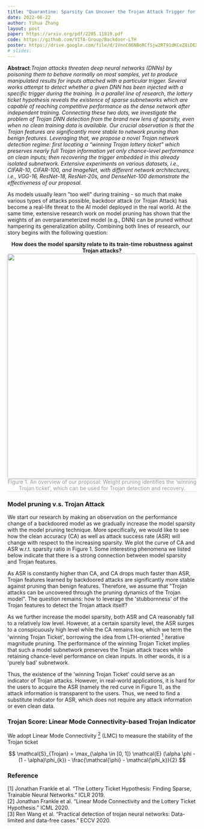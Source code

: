 ```yaml
---
title: "Quarantine: Sparsity Can Uncover the Trojan Attack Trigger for Free"
date: 2022-06-22
author: Yihua Zhang
layout: post
paper: https://arxiv.org/pdf/2205.11819.pdf
code: https://github.com/VITA-Group/Backdoor-LTH
poster: https://drive.google.com/file/d/1VnnC06NBoRCfSjw2RT91dKCeZ8iDEXCY/view?usp=sharing
# slides: 
---
```


**Abstract**:_Trojan attacks threaten deep neural networks (DNNs) by poisoning them to behave normally on most samples, yet to produce manipulated results for inputs attached with a particular trigger. Several works attempt to detect whether a given DNN has been injected with a specific trigger during the training. In a parallel line of research, the lottery ticket hypothesis reveals the existence of sparse subnetworks which are capable of reaching competitive performance as the dense network after independent training. Connecting these two dots, we investigate the problem of Trojan DNN detection from the brand new lens of sparsity, even when no clean training data is available. Our crucial observation is that the Trojan features are significantly more stable to network pruning than benign features. Leveraging that, we propose a novel Trojan network detection regime: first locating a “winning Trojan lottery ticket” which preserves nearly full Trojan information yet only chance-level performance on clean inputs; then recovering the trigger embedded in this already isolated subnetwork. Extensive experiments on various datasets, i.e., CIFAR-10, CIFAR-100, and ImageNet, with different network architectures, i.e., VGG-16, ResNet-18, ResNet-20s, and DenseNet-100 demonstrate the effectiveness of our proposal._

As models usually learn "too well" during training - so much that make various types of attacks possible, backdoor attack (or Trojan Attack) has become a real-life threat to the AI model deployed in the real world. At the same time, extensive research work on model pruning has shown that the weights of an overparameterized model (e.g., DNN) can be pruned without hampering its generalization ability. Combining both lines of research, our story begins with the following question:

<center>
<b>
How does the model sparsity relate to its train-time robustness against Trojan attacks?
</b>
</center>

<center>
    <img style="border-radius: 0.3125em;
    box-shadow: 0 2px 4px 0 rgba(34,36,38,.12),0 2px 10px 0 rgba(34,36,38,.08);" 
    src="{{ site.url }}{{ site.baseurl }}/images/postpic/backdoor_cvpr22/overview.png" width="600">
    <br>
    <div style="color:orange; border-bottom: 1px solid #d9d9d9;
    display: inline-block;
    color: #999; font-size:18px；
    padding: 2px;">Figure 1. An overview of our proposal: Weight pruning identifies the ‘winning Trojan ticket’, which can be used for Trojan detection and recovery.</div>
</center>

### Model pruning v.s. Trojan Attack

We start our research by making an observation on the performance change of a backdoored model as we gradually increase the model sparsity with the model pruning technique. More specifically, we would like to see how the clean accuracy (CA) as well as attack success rate (ASR) will change with respect to the increasing sparsity. We plot the curve of CA and ASR w.r.t. sparsity ratio in Figure 1. Some interesting phenomena we listed below indicate that there is a strong connection between model sparsity and Trojan features.

As ASR is constantly higher than CA, and CA drops much faster than ASR, Trojan features learned by backdoored attacks are significantly more stable against pruning than benign features. Therefore, we assume that "Trojan attacks can be uncovered through the pruning dynamics of the Trojan model". The question remains: how to leverage the 'stubbornness' of the Trojan features to detect the Trojan attack itself?

As we further increase the model sparsity, both ASR and CA reasonably fall to a relatively low level. However, at a certain sparsity level, the ASR surges to a conspicuously high level while the CA remains low, which we term the 'winning Trojan Ticket', borrowing the idea from LTH-oriented [<sup>1</sup>](#refer-anchor-1) iterative magnitude pruning. The performance of the winning Trojan Ticket implies that such a model subnetwork preserves the Trojan attack traces while retaining chance-level performance on clean inputs. In other words, it is a 'purely bad' subnetwork.

Thus, the existence of the 'winning Trojan Ticket' could serve as an indicator of Trojan attacks. However, in real-world applications, it is hard for the users to acquire the ASR (namely the red curve in Figure 1), as the attack information is transparent to the users. Thus, we need to find a substitute indicator for ASR, which does not require any attack information or even clean data.

### Trojan Score: Linear Mode Connectivity-based Trojan Indicator

We adopt Linear Mode Connectivity [<sup>2</sup>](#refer-anchor-2) (LMC) to measure the stability of the Trojan ticket

$$
	\mathcal{S}_{Trojan} = \max_{\alpha \in [0, 1]} \mathcal{E} (\alpha \phi - (1 - \alpha)\phi_{k}) - \frac{\mathcal{\phi} - \mathcal{\phi_k}}{2}
$$



### Reference

<div id="refer-anchor-1"></div> [1] Jonathan Frankle et al. “The Lottery Ticket Hypothesis: Finding Sparse, Trainable Neural Networks.” ICLR 2019. 

<div id="refer-anchor-2"></div> [2] Jonathan Frankle et al. “Linear Mode Connectivity and the Lottery Ticket Hypothesis.” ICML 2020.

<div id="refer-anchor-3"></div> [3] Ren Wang et al. “Practical detection of trojan neural networks: Data-limited and data-free cases.” ECCV 2020.


